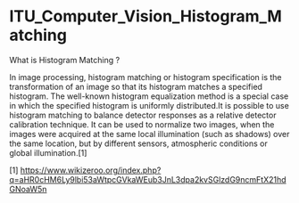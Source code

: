 # ITU_Computer_Vision_Histogram_Matching

What is Histogram Matching ?

In image processing, histogram matching or histogram specification is the transformation of an image so that its histogram matches a specified histogram. The well-known histogram equalization method is a special case in which the specified histogram is uniformly distributed.It is possible to use histogram matching to balance detector responses as a relative detector calibration technique. It can be used to normalize two images, when the images were acquired at the same local illumination (such as shadows) over the same location, but by different sensors, atmospheric conditions or global illumination.[1]




[1] https://www.wikizeroo.org/index.php?q=aHR0cHM6Ly9lbi53aWtpcGVkaWEub3JnL3dpa2kvSGlzdG9ncmFtX21hdGNoaW5n

